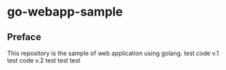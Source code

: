 # go-webapp-sample



## Preface
This repository is the sample of web application using golang.
test code v.1
test code v.2
test
test
test
